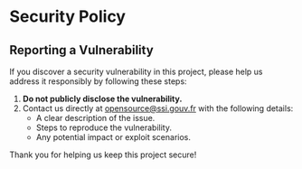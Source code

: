 # Security Policy

## Reporting a Vulnerability

If you discover a security vulnerability in this project, please help us
address it responsibly by following these steps:

1. **Do not publicly disclose the vulnerability.**
2. Contact us directly at
   [opensource@ssi.gouv.fr](mailto:opensource@ssi.gouv.fr) with the following
   details:
   - A clear description of the issue.
   - Steps to reproduce the vulnerability.
   - Any potential impact or exploit scenarios.

Thank you for helping us keep this project secure!
